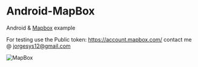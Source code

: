 # Android-MapBox

Android & [Mapbox](https://docs.mapbox.com/) example

For testing use the Public token:
https://account.mapbox.com/
contact me @ jorgesys12@gmail.com


![MapBox](https://i.stack.imgur.com/YISXL.png)

